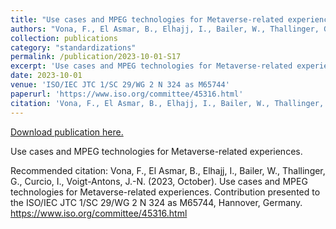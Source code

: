 ```yaml
---
title: "Use cases and MPEG technologies for Metaverse-related experiences"
authors: "Vona, F., El Asmar, B., Elhajj, I., Bailer, W., Thallinger, G., Curcio, I., Voigt-Antons, J.-N."
collection: publications
category: "standardizations"
permalink: /publication/2023-10-01-S17
excerpt: 'Use cases and MPEG technologies for Metaverse-related experiences.'
date: 2023-10-01
venue: 'ISO/IEC JTC 1/SC 29/WG 2 N 324 as M65744'
paperurl: 'https://www.iso.org/committee/45316.html'
citation: 'Vona, F., El Asmar, B., Elhajj, I., Bailer, W., Thallinger, G., Curcio, I., Voigt-Antons, J.-N. (2023, October). Use cases and MPEG technologies for Metaverse-related experiences. Contribution presented to the ISO/IEC JTC 1/SC 29/WG 2 N 324 as M65744, Hannover, Germany. https://www.iso.org/committee/45316.html'
---
```


<a href='https://www.iso.org/committee/45316.html'>Download publication here.</a>

Use cases and MPEG technologies for Metaverse-related experiences.

Recommended citation: Vona, F., El Asmar, B., Elhajj, I., Bailer, W., Thallinger, G., Curcio, I., Voigt-Antons, J.-N. (2023, October). Use cases and MPEG technologies for Metaverse-related experiences. Contribution presented to the ISO/IEC JTC 1/SC 29/WG 2 N 324 as M65744, Hannover, Germany. https://www.iso.org/committee/45316.html